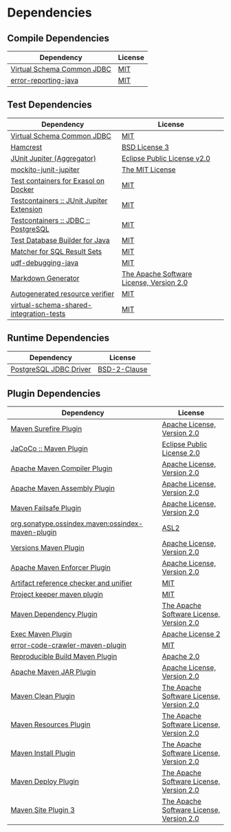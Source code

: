 <!-- @formatter:off -->
# Dependencies

## Compile Dependencies

| Dependency                      | License  |
| ------------------------------- | -------- |
| [Virtual Schema Common JDBC][0] | [MIT][1] |
| [error-reporting-java][2]       | [MIT][1] |

## Test Dependencies

| Dependency                                      | License                                        |
| ----------------------------------------------- | ---------------------------------------------- |
| [Virtual Schema Common JDBC][0]                 | [MIT][1]                                       |
| [Hamcrest][6]                                   | [BSD License 3][7]                             |
| [JUnit Jupiter (Aggregator)][8]                 | [Eclipse Public License v2.0][9]               |
| [mockito-junit-jupiter][10]                     | [The MIT License][11]                          |
| [Test containers for Exasol on Docker][12]      | [MIT][1]                                       |
| [Testcontainers :: JUnit Jupiter Extension][14] | [MIT][15]                                      |
| [Testcontainers :: JDBC :: PostgreSQL][14]      | [MIT][15]                                      |
| [Test Database Builder for Java][18]            | [MIT][1]                                       |
| [Matcher for SQL Result Sets][20]               | [MIT][1]                                       |
| [udf-debugging-java][22]                        | [MIT][1]                                       |
| [Markdown Generator][24]                        | [The Apache Software License, Version 2.0][25] |
| [Autogenerated resource verifier][26]           | [MIT][1]                                       |
| [virtual-schema-shared-integration-tests][28]   | [MIT][1]                                       |

## Runtime Dependencies

| Dependency                   | License            |
| ---------------------------- | ------------------ |
| [PostgreSQL JDBC Driver][30] | [BSD-2-Clause][31] |

## Plugin Dependencies

| Dependency                                              | License                                        |
| ------------------------------------------------------- | ---------------------------------------------- |
| [Maven Surefire Plugin][32]                             | [Apache License, Version 2.0][33]              |
| [JaCoCo :: Maven Plugin][34]                            | [Eclipse Public License 2.0][35]               |
| [Apache Maven Compiler Plugin][36]                      | [Apache License, Version 2.0][33]              |
| [Apache Maven Assembly Plugin][38]                      | [Apache License, Version 2.0][33]              |
| [Maven Failsafe Plugin][40]                             | [Apache License, Version 2.0][33]              |
| [org.sonatype.ossindex.maven:ossindex-maven-plugin][42] | [ASL2][25]                                     |
| [Versions Maven Plugin][44]                             | [Apache License, Version 2.0][33]              |
| [Apache Maven Enforcer Plugin][46]                      | [Apache License, Version 2.0][33]              |
| [Artifact reference checker and unifier][48]            | [MIT][1]                                       |
| [Project keeper maven plugin][50]                       | [MIT][1]                                       |
| [Maven Dependency Plugin][52]                           | [The Apache Software License, Version 2.0][25] |
| [Exec Maven Plugin][54]                                 | [Apache License 2][25]                         |
| [error-code-crawler-maven-plugin][56]                   | [MIT][1]                                       |
| [Reproducible Build Maven Plugin][58]                   | [Apache 2.0][25]                               |
| [Apache Maven JAR Plugin][60]                           | [Apache License, Version 2.0][33]              |
| [Maven Clean Plugin][62]                                | [The Apache Software License, Version 2.0][25] |
| [Maven Resources Plugin][64]                            | [The Apache Software License, Version 2.0][25] |
| [Maven Install Plugin][66]                              | [The Apache Software License, Version 2.0][25] |
| [Maven Deploy Plugin][68]                               | [The Apache Software License, Version 2.0][25] |
| [Maven Site Plugin 3][70]                               | [The Apache Software License, Version 2.0][25] |

[50]: https://github.com/exasol/project-keeper-maven-plugin
[2]: https://github.com/exasol/error-reporting-java
[30]: https://jdbc.postgresql.org
[25]: http://www.apache.org/licenses/LICENSE-2.0.txt
[32]: https://maven.apache.org/surefire/maven-surefire-plugin/
[31]: https://jdbc.postgresql.org/about/license.html
[62]: http://maven.apache.org/plugins/maven-clean-plugin/
[1]: https://opensource.org/licenses/MIT
[10]: https://github.com/mockito/mockito
[40]: https://maven.apache.org/surefire/maven-failsafe-plugin/
[18]: https://github.com/exasol/test-db-builder-java
[28]: https://github.com/exasol/virtual-schema-shared-integration-tests
[54]: http://www.mojohaus.org/exec-maven-plugin
[44]: http://www.mojohaus.org/versions-maven-plugin/
[52]: http://maven.apache.org/plugins/maven-dependency-plugin/
[7]: http://opensource.org/licenses/BSD-3-Clause
[36]: https://maven.apache.org/plugins/maven-compiler-plugin/
[15]: http://opensource.org/licenses/MIT
[0]: https://github.com/exasol/virtual-schema-common-jdbc
[24]: https://github.com/Steppschuh/Java-Markdown-Generator
[35]: https://www.eclipse.org/legal/epl-2.0/
[12]: https://github.com/exasol/exasol-testcontainers
[34]: https://www.jacoco.org/jacoco/trunk/doc/maven.html
[11]: https://github.com/mockito/mockito/blob/main/LICENSE
[20]: https://github.com/exasol/hamcrest-resultset-matcher
[58]: http://zlika.github.io/reproducible-build-maven-plugin
[33]: https://www.apache.org/licenses/LICENSE-2.0.txt
[26]: https://github.com/exasol/autogenerated-resource-verifier-java
[46]: https://maven.apache.org/enforcer/maven-enforcer-plugin/
[9]: https://www.eclipse.org/legal/epl-v20.html
[66]: http://maven.apache.org/plugins/maven-install-plugin/
[8]: https://junit.org/junit5/
[42]: https://sonatype.github.io/ossindex-maven/maven-plugin/
[14]: https://testcontainers.org
[22]: https://github.com/exasol/udf-debugging-java
[6]: http://hamcrest.org/JavaHamcrest/
[68]: http://maven.apache.org/plugins/maven-deploy-plugin/
[70]: http://maven.apache.org/plugins/maven-site-plugin/
[64]: http://maven.apache.org/plugins/maven-resources-plugin/
[48]: https://github.com/exasol/artifact-reference-checker-maven-plugin
[56]: https://github.com/exasol/error-code-crawler-maven-plugin
[60]: https://maven.apache.org/plugins/maven-jar-plugin/
[38]: https://maven.apache.org/plugins/maven-assembly-plugin/

